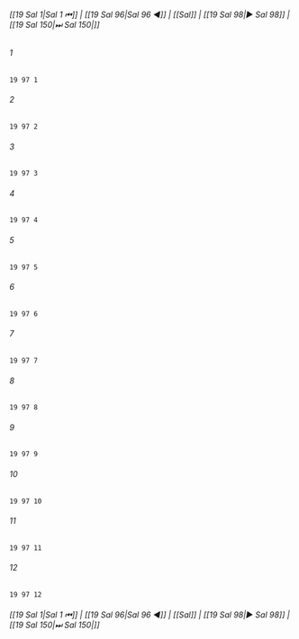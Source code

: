 
###### [[19 Sal 1|Sal 1 ⏮]] | [[19 Sal 96|Sal 96 ◀]] | [[Sal]] | [[19 Sal 98|▶ Sal 98]] | [[19 Sal 150|⏭ Sal 150|]]

###### 1
``` verse
19 97 1 
```
###### 2
``` verse
19 97 2 
```
###### 3
``` verse
19 97 3 
```
###### 4
``` verse
19 97 4 
```
###### 5
``` verse
19 97 5 
```
###### 6
``` verse
19 97 6 
```
###### 7
``` verse
19 97 7 
```
###### 8
``` verse
19 97 8 
```
###### 9
``` verse
19 97 9 
```
###### 10
``` verse
19 97 10 
```
###### 11
``` verse
19 97 11 
```
###### 12
``` verse
19 97 12 
```

###### [[19 Sal 1|Sal 1 ⏮]] | [[19 Sal 96|Sal 96 ◀]] | [[Sal]] | [[19 Sal 98|▶ Sal 98]] | [[19 Sal 150|⏭ Sal 150|]]

